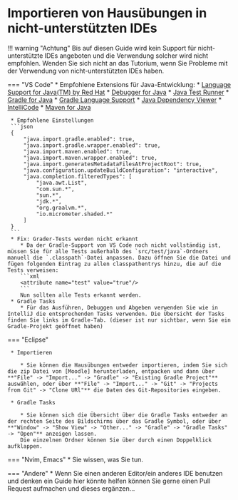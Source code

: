 # Importieren von Hausübungen in nicht-unterstützten IDEs

!!! warning "Achtung"
    Bis auf diesen Guide wird kein Support für nicht-unterstützte IDEs angeboten und die Verwendung solcher wird nicht empfohlen.
    Wenden Sie sich nicht an das Tutorium, wenn Sie Probleme mit der Verwendung von nicht-unterstützten IDEs haben.

=== "VS Code"
     * Empfohlene Extensions für Java-Entwicklung:
        * [Language Support for Java(TM) by Red Hat](https://marketplace.visualstudio.com/items?itemName=redhat.java)
        * [Debugger for Java](https://marketplace.visualstudio.com/items?itemName=vscjava.vscode-java-debug)
        * [Java Test Runner](https://marketplace.visualstudio.com/items?itemName=vscjava.vscode-java-test)
        * [Gradle for Java](https://marketplace.visualstudio.com/items?itemName=vscjava.vscode-gradle)
        * [Gradle Language Support](https://marketplace.visualstudio.com/items?itemName=naco-siren.gradle-language)
        * [Java Dependency Viewer](https://marketplace.visualstudio.com/items?itemName=vscjava.vscode-java-dependency)
        * [IntelliCode](https://marketplace.visualstudio.com/items?itemName=visualstudioexptteam.vscodeintellicode)
        * [Maven for Java](https://marketplace.visualstudio.com/items?itemName=vscjava.vscode-maven)
     
     * Empfohlene Einstellungen
     ```json
     {
         "java.import.gradle.enabled": true,
         "java.import.gradle.wrapper.enabled": true,
         "java.import.maven.enabled": true,
         "java.import.maven.wrapper.enabled": true,
         "java.import.generatesMetadataFilesAtProjectRoot": true,
         "java.configuration.updateBuildConfiguration": "interactive",
         "java.completion.filteredTypes": [
             "java.awt.List",
             "com.sun.*",
             "sun.*",
             "jdk.*",
             "org.graalvm.*",
             "io.micrometer.shaded.*"
         ]
     }
     ```
     * Fix: Grader-Tests werden nicht erkannt
        * Da der Gradle-Support von VS Code noch nicht vollständig ist, müssen Sie für alle Tests außerhalb des `src/test/java`-Ordners manuell die `.classpath`-Datei anpassen. Dazu öffnen Sie die Datei und fügen folgenden Eintrag zu allen classpathentrys hinzu, die auf die Tests verweisen:
        ```xml
        <attribute name="test" value="true"/>
        ```
        Nun sollten alle Tests erkannt werden.
     * Gradle Tasks
        * Für das Ausführen, Debuggen und Abgeben verwenden Sie wie in IntelliJ die entsprechenden Tasks verwenden. Die Übersicht der Tasks finden Sie links im Gradle-Tab. (dieser ist nur sichtbar, wenn Sie ein Gradle-Projekt geöffnet haben)

=== "Eclipse"

     * Importieren
     
        * Sie können die Hausübungen entweder importieren, indem Sie sich die zip Datei von [Moodle] herunterladen, entpacken und dann über **"File" -> "Import..." -> "Gradle" -> "Existing Gradle Project"** auswählen, oder über **"File" -> "Import..." -> "Git" -> "Projects from Git" -> "Clone URl"** die Daten des Git-Repositories eingeben.
     
     * Gradle Tasks
    
        * Sie können sich die Übersicht über die Gradle Tasks entweder an der rechten Seite des Bildschirms über das Gradle Symbol, oder über **"Window" -> "Show View" -> "Other..." -> "Gradle" -> "Gradle Tasks" -> "Open"** anzeigen lassen.
        Die einzelnen Ordner können Sie über durch einen Doppelklick aufklappen.

=== "Nvim, Emacs"
     * Sie wissen, was Sie tun.

=== "Andere"
     * Wenn Sie einen anderen Editor/ein anderes IDE benutzen und denken ein Guide hier könnte helfen können Sie gerne einen Pull Request aufmachen und dieses ergänzen...
<!-- Vielleicht hilft ihnen [das hier weiter](https://exmatriculate.me). -->

[Moodle]: https://moodle.informatik.tu-darmstadt.de/course/view.php?id=1469&sectionid=18762